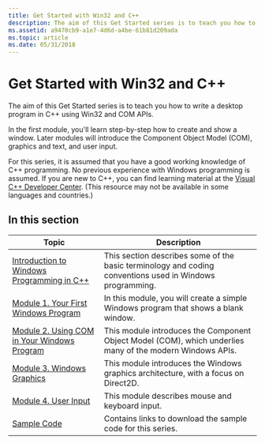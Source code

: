 ```yaml
---
title: Get Started with Win32 and C++
description: The aim of this Get Started series is to teach you how to write a desktop program in C++ using Win32 and COM APIs.
ms.assetid: a9470cb9-a1e7-4d6d-a4be-61b81d209ada
ms.topic: article
ms.date: 05/31/2018
---
```


# Get Started with Win32 and C++

The aim of this Get Started series is to teach you how to write a desktop program in C++ using Win32 and COM APIs.

In the first module, you'll learn step-by-step how to create and show a window. Later modules will introduce the Component Object Model (COM), graphics and text, and user input.

For this series, it is assumed that you have a good working knowledge of C++ programming. No previous experience with Windows programming is assumed. If you are new to C++, you can find learning material at the [Visual C++ Developer Center](https://msdn.microsoft.com/vstudio//default.aspx). (This resource may not be available in some languages and countries.)

## In this section



| Topic                                                                                                     | Description                                                                                                          |
|-----------------------------------------------------------------------------------------------------------|----------------------------------------------------------------------------------------------------------------------|
| [Introduction to Windows Programming in C++](introduction-to-windows-programming-in-c--.md)<br/>   | This section describes some of the basic terminology and coding conventions used in Windows programming.<br/>  |
| [Module 1. Your First Windows Program](your-first-windows-program.md)<br/>                         | In this module, you will create a simple Windows program that shows a blank window.<br/>                       |
| [Module 2. Using COM in Your Windows Program](module-2--using-com-in-your-windows-program.md)<br/> | This module introduces the Component Object Model (COM), which underlies many of the modern Windows APIs.<br/> |
| [Module 3. Windows Graphics](module-3---windows-graphics.md)<br/>                                  | This module introduces the Windows graphics architecture, with a focus on Direct2D.<br/>                       |
| [Module 4. User Input](module-4--user-input.md)<br/>                                               | This module describes mouse and keyboard input.<br/>                                                           |
| [Sample Code](learn-to-program-for-windows--sample-code.md)<br/>                                   | Contains links to download the sample code for this series.<br/>                                               |



 

 

 





